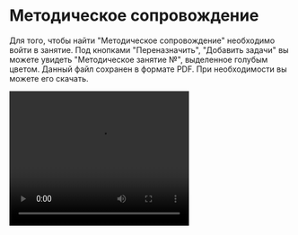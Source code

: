 # Методическое сопровождение

Для того, чтобы найти "Методическое сопровождение" необходимо войти в занятие. Под кнопками "Переназначить", "Добавить задачи" вы можете увидеть "Методическое занятие №", выделенное голубым цветом. Данный файл сохранен в формате PDF. При необходимости вы можете его скачать. 


<video width="320" height="240" controls=true src="https://s3-eu-west-1.amazonaws.com/edu-prod/video/help_videos/10.mp4" type="video/mp4" />